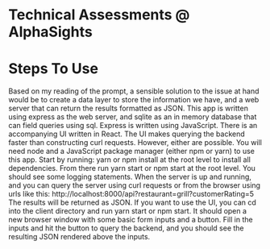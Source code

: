 # Technical Assessments @ AlphaSights

# Steps To Use

Based on my reading of the prompt, a sensible solution to the issue at hand would be to create a data layer to store the information we have, and a web server that can return the results formatted as JSON. This app is written using express as the web server, and
sqlite as an in memory database that can field queries using sql. Express is written using JavaScript. There is an accompanying UI written in React. The UI makes querying the backend faster than constructing curl requests. However, either are possible. You will need node and a JavaScript package manager (either npm or yarn) to use this app. Start by running: yarn or npm install at the root level to install all dependencies. From there run yarn start or npm start at the root level. You should see some logging statements. When the server is up and running, and you can query the server using curl requests or from the browser using urls like this:
http://localhost:8000/api?restaurant=grill?customerRating=5
The results will be returned as JSON. If you want to use the UI, you can cd into the client directory and run yarn start or npm start. It should open a new browser window with some basic form inputs and a button. Fill in the inputs and hit the button
to query the backend, and you should see the resulting JSON rendered above the inputs. 
